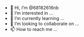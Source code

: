 - 👋 Hi, I’m @68182616nb
- 👀 I’m interested in ...
- 🌱 I’m currently learning ...
- 💞️ I’m looking to collaborate on ...
- 📫 How to reach me ...

<!---
68182616nb/68182616nb is a ✨ special ✨ repository because its `README.md` (this file) appears on your GitHub profile.
You can click the Preview link to take a look at your changes.
--->
